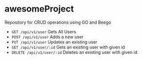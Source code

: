 # awesomeProject
Repository for CRUD operations using GO and Beego

* `GET /api/v1/user` Gets All Users
* `POST /api/v1/user` Adds a new user
* `PUT /api/v1/user` Updates an existing user
* `GET /api/v1/user/:id` Gets an existing user with given id
* `DELETE /api/v1/user/:id` Deletes an existing user with given id